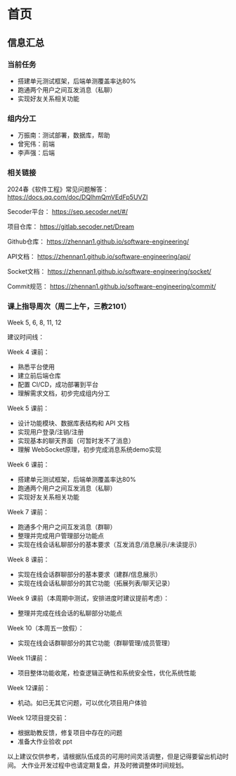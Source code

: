 # 首页

## 信息汇总

### 当前任务

- 搭建单元测试框架，后端单测覆盖率达80%
- 跑通两个用户之间互发消息（私聊）
- 实现好友关系相关功能

### 组内分工

- 万振南：测试部署，数据库，帮助
- 曾宪伟：前端
- 李声强：后端

### 相关链接

2024春《软件工程》常见问题解答：
https://docs.qq.com/doc/DQlhmQmVEdFp5UVZI

Secoder平台：
https://sep.secoder.net/#/

项目仓库：
https://gitlab.secoder.net/Dream

Github仓库：
https://zhennan1.github.io/software-engineering/

API文档：
https://zhennan1.github.io/software-engineering/api/

Socket文档：
https://zhennan1.github.io/software-engineering/socket/

Commit规范：
https://zhennan1.github.io/software-engineering/commit/

### 课上指导周次（周二上午，三教2101）

Week 5, 6, 8, 11, 12

建议时间线：

Week 4 课前：

- 熟悉平台使用
- 建立前后端仓库
- 配置 CI/CD，成功部署到平台
- 理解需求文档，初步完成组内分工

Week 5 课前：

- 设计功能模块、数据库表结构和 API 文档
- 实现用户登录/注销/注册
- 实现基本的聊天界面（可暂时发不了消息）
- 理解 WebSocket原理，初步完成消息系统demo实现

Week 6 课前：

- 搭建单元测试框架，后端单测覆盖率达80%
- 跑通两个用户之间互发消息（私聊）
- 实现好友关系相关功能

Week 7 课前：

- 跑通多个用户之间互发消息（群聊）
- 整理并完成用户管理部分功能点
- 实现在线会话私聊部分的基本要求（互发消息/消息展示/未读提示）

Week 8 课前：

- 实现在线会话群聊部分的基本要求（建群/信息展示）
- 实现在线会话私聊部分的其它功能（拓展列表/聊天记录）

Week 9 课前（本周期中测试，安排进度时建议提前考虑）：

- 整理并完成在线会话的私聊部分功能点

Week 10（本周五一放假）：

- 实现在线会话群聊部分的其它功能（群聊管理/成员管理）

Week 11课前：

- 项目整体功能收尾，检查逻辑正确性和系统安全性，优化系统性能

Week 12课前：

- 机动。如已无其它问题，可以优化项目用户体验

Week 12项目提交前：

- 根据助教反馈，修复项目中存在的问题
- 准备大作业验收 ppt

以上建议仅供参考，请根据队伍成员的可用时间灵活调整，但是记得要留出机动时间。
大作业开发过程中也请定期复盘，并及时微调整体时间规划。
